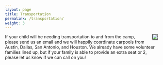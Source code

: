 ```yaml
---
layout: page
title: Transportation
permalink: /transportation/
weight: 3
---
```


<img src="{{site.url}}/pics/arik_bus.jpg" style="float: right; ; border: thin solid black; margin: 0 0 1em 1em;" />

If your child will be needing transportation to and from the camp, please send us an email and we will happily coordinate carpools from Austin, Dallas, San Antonio, and Houston.  We already have some volunteer families lined up, but if your family is able to provide an extra seat or 2, please let us know if we can call on you!

